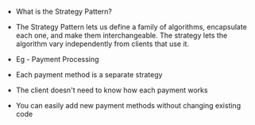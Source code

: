 - What is the Strategy Pattern?
- The Strategy Pattern lets us define a family of algorithms, encapsulate each one, and make them interchangeable. The strategy lets the algorithm vary independently from clients that use it.

- Eg - Payment Processing
- Each payment method is a separate strategy
- The client doesn't need to know how each payment works
- You can easily add new payment methods without changing existing code

